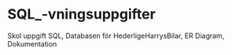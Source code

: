 # SQL_-vningsuppgifter
Skol uppgift SQL, Databasen för HederligeHarrysBilar, ER Diagram, Dokumentation
